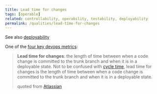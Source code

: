 ```yaml
---
title: Lead time for changes
tags: [operable] 
related: controllability, operability, testability, deployability
permalink: /qualities/lead-time-for-changes
---
```


See also [deployability](/qualities/deployability)

One of the [four key devops metrics](/qualities/devops-metrics):


>**Lead time for changes**: the length of time between when a code change is committed to the trunk branch and when it is in a deployable state. 
>Not to be confused with [cycle time](/qualities/cycle-time), lead time for changes is the length of time between when a code change is committed to the trunk branch and when it is in a deployable state. 
>
>quoted from [Atlassian](https://www.atlassian.com/devops/frameworks/devops-metrics)


